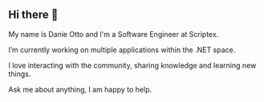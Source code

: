 ## Hi there 👋

My name is Danie Otto and I'm a Software Engineer at Scriptex.

I’m currently working on multiple applications within the .NET space. 

I love interacting with the community, sharing knowledge and learning new things.

Ask me about anything, I am happy to help.
